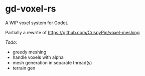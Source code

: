 # gd-voxel-rs
A WIP voxel system for Godot.

Partially a rewrite of https://github.com/CrispyPin/voxel-meshing

*Todo*:
- greedy meshing
- handle voxels with alpha
- mesh generation in separate thread(s)
- terrain gen
